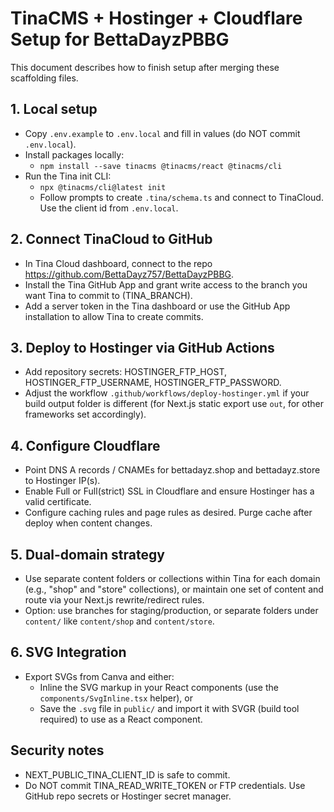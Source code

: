 # TinaCMS + Hostinger + Cloudflare Setup for BettaDayzPBBG

This document describes how to finish setup after merging these scaffolding files.

## 1. Local setup
- Copy `.env.example` to `.env.local` and fill in values (do NOT commit `.env.local`).
- Install packages locally:
  - `npm install --save tinacms @tinacms/react @tinacms/cli`
- Run the Tina init CLI:
  - `npx @tinacms/cli@latest init`
  - Follow prompts to create `.tina/schema.ts` and connect to TinaCloud. Use the client id from `.env.local`.

## 2. Connect TinaCloud to GitHub
- In Tina Cloud dashboard, connect to the repo https://github.com/BettaDayz757/BettaDayzPBBG.
- Install the Tina GitHub App and grant write access to the branch you want Tina to commit to (TINA_BRANCH).
- Add a server token in the Tina dashboard or use the GitHub App installation to allow Tina to create commits.

## 3. Deploy to Hostinger via GitHub Actions
- Add repository secrets: HOSTINGER_FTP_HOST, HOSTINGER_FTP_USERNAME, HOSTINGER_FTP_PASSWORD.
- Adjust the workflow `.github/workflows/deploy-hostinger.yml` if your build output folder is different (for Next.js static export use `out`, for other frameworks set accordingly).

## 4. Configure Cloudflare
- Point DNS A records / CNAMEs for bettadayz.shop and bettadayz.store to Hostinger IP(s).
- Enable Full or Full(strict) SSL in Cloudflare and ensure Hostinger has a valid certificate.
- Configure caching rules and page rules as desired. Purge cache after deploy when content changes.

## 5. Dual-domain strategy
- Use separate content folders or collections within Tina for each domain (e.g., "shop" and "store" collections), or maintain one set of content and route via your Next.js rewrite/redirect rules.
- Option: use branches for staging/production, or separate folders under `content/` like `content/shop` and `content/store`.

## 6. SVG Integration
- Export SVGs from Canva and either:
  - Inline the SVG markup in your React components (use the `components/SvgInline.tsx` helper), or
  - Save the `.svg` file in `public/` and import it with SVGR (build tool required) to use as a React component.

## Security notes
- NEXT_PUBLIC_TINA_CLIENT_ID is safe to commit.
- Do NOT commit TINA_READ_WRITE_TOKEN or FTP credentials. Use GitHub repo secrets or Hostinger secret manager.

